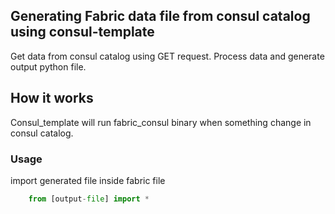 ## Generating Fabric data file from consul catalog using consul-template

Get data from consul catalog using GET request. Process data and generate output python file.

## How it works
 
Consul_template will run fabric_consul binary when something change in consul catalog. 

### Usage

import generated file inside fabric file

```python
	from [output-file] import *
```